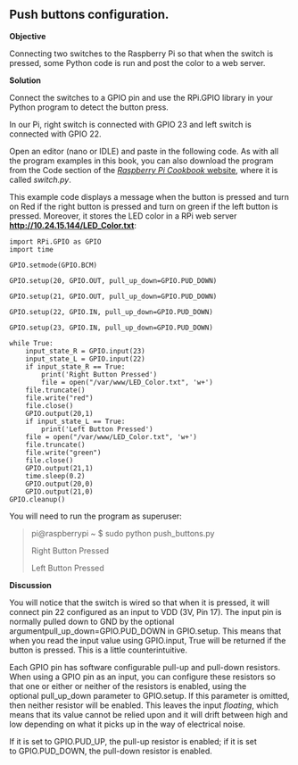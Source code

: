 ## Push buttons configuration. ##

**Objective**

Connecting two switches to the Raspberry Pi so that when the switch is pressed, some Python code is run and post the color to a web server.

**Solution**

Connect the switches to a GPIO pin and use the RPi.GPIO library in your Python program to detect the button press.

In our Pi, right switch is connected with GPIO 23 and left switch is connected with GPIO 22.

Open an editor (nano or IDLE) and paste in the following code. As with all the program examples in this book, you can also download the program from the Code section of the [*Raspberry Pi Cookbook* website](http://www.raspberrypicookbook.com/), where it is called *switch.py*.

This example code displays a message when the button is pressed and turn on Red if the right button is pressed and turn on green if the left button is pressed. Moreover, it stores the LED color in a RPi web server **http://10.24.15.144/LED_Color.txt**:

	import RPi.GPIO as GPIO
	import time
	
	GPIO.setmode(GPIO.BCM)
	
	GPIO.setup(20, GPIO.OUT, pull_up_down=GPIO.PUD_DOWN)
	
	GPIO.setup(21, GPIO.OUT, pull_up_down=GPIO.PUD_DOWN)
	
	GPIO.setup(22, GPIO.IN, pull_up_down=GPIO.PUD_DOWN)
	
	GPIO.setup(23, GPIO.IN, pull_up_down=GPIO.PUD_DOWN)
	
	while True:
	    input_state_R = GPIO.input(23)
	    input_state_L = GPIO.input(22)    
	    if input_state_R == True:
	        print('Right Button Pressed')
	        file = open("/var/www/LED_Color.txt", 'w+')
		file.truncate()
		file.write("red")
		file.close()
		GPIO.output(20,1)       
	    if input_state_L == True:   
	        print('Left Button Pressed')
		file = open("/var/www/LED_Color.txt", 'w+')
		file.truncate()
		file.write("green")
		file.close()
		GPIO.output(21,1)
	    time.sleep(0.2)
	    GPIO.output(20,0)
	    GPIO.output(21,0)
	GPIO.cleanup() 


You will need to run the program as superuser:

> pi@raspberrypi ~ $ sudo python push_buttons.py
>
> Right Button Pressed
>
> Left Button Pressed

**Discussion**

You will notice that the switch is wired so that when it is pressed, it will connect pin 22 configured as an input to VDD (3V, Pin 17). The input pin is normally pulled down to GND by the optional argumentpull\_up\_down=GPIO.PUD\_DOWN in GPIO.setup. This means that when you read the input value using GPIO.input, True will be returned if the button is pressed. This is a little counterintuitive.

Each GPIO pin has software configurable pull-up and pull-down resistors. When using a GPIO pin as an input, you can configure these resistors so that one or either or neither of the resistors is enabled, using the optional pull\_up\_down parameter to GPIO.setup. If this parameter is omitted, then neither resistor will be enabled. This leaves the input *floating*, which means that its value cannot be relied upon and it will drift between high and low depending on what it picks up in the way of electrical noise.

If it is set to GPIO.PUD\_UP, the pull-up resistor is enabled; if it is set to GPIO.PUD\_DOWN, the pull-down resistor is enabled.
